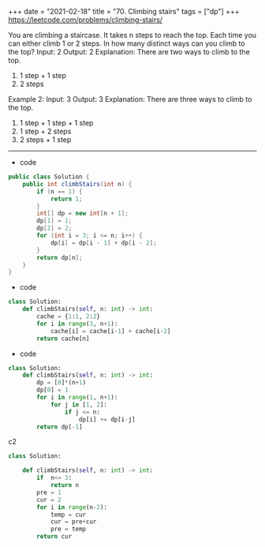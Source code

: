 +++
date = "2021-02-18"
title = "70. Climbing stairs"
tags = ["dp"]
+++
https://leetcode.com/problems/climbing-stairs/

You are climbing a staircase. It takes n steps to reach the top.
Each time you can either climb 1 or 2 steps. In how many distinct ways can you climb to the top?
Input: 2
Output: 2
Explanation: There are two ways to climb to the top.
1. 1 step + 1 step
2. 2 steps

Example 2:
Input: 3
Output: 3
Explanation: There are three ways to climb to the top.
1. 1 step + 1 step + 1 step
2. 1 step + 2 steps
3. 2 steps + 1 step

---

- code
```java
public class Solution {
    public int climbStairs(int n) {
        if (n == 1) {
            return 1;
        }
        int[] dp = new int[n + 1];
        dp[1] = 1;
        dp[2] = 2;
        for (int i = 3; i <= n; i++) {
            dp[i] = dp[i - 1] + dp[i - 2];
        }
        return dp[n];
    }
}
```
- code
```py
class Solution:
    def climbStairs(self, n: int) -> int:
        cache = {1:1, 2:2}
        for i in range(3, n+1):
            cache[i] = cache[i-1] + cache[i-2]
        return cache[n]

```
- code
```py
class Solution:
    def climbStairs(self, n: int) -> int:
        dp = [0]*(n+1)
        dp[0] = 1
        for i in range(1, n+1):
            for j in [1, 2]:
                if j <= n:
                    dp[i] += dp[i-j]
        return dp[-1]

```
c2
```py
class Solution:

    def climbStairs(self, n: int) -> int:
        if  n<= 3:
            return n
        pre = 1
        cur = 2
        for i in range(n-2):
            temp = cur
            cur = pre+cur
            pre = temp
        return cur
```
